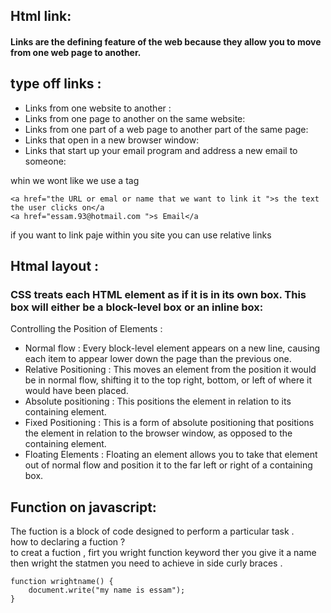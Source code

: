 ## Html link: 
#### Links are the defining feature of the web because they allow you to move from one web page to another.

## type off links :

* Links from one website to another : 
* Links from one page to another on the same website:
* Links from one part of a web page to another part of the same page:
* Links that open in a new browser window:
* Links that start up your email program and address a new email to someone:

whin we wont like we use a tag 
```
<a href="the URL or emal or name that we want to link it ">s the text the user clicks on</a
<a href="essam.93@hotmail.com ">s Email</a
```
if you want to link paje within you site you can use relative links 

## Htmal layout : 

### CSS treats each HTML element as if it is in its own box. This box will either be a block-level box or an inline box: 

Controlling the Position of Elements :
* Normal flow : Every block-level element appears on a new line, causing each item to appear lower down the page than the previous one.
* Relative Positioning : This moves an element from the position it would be in normal flow, shifting it to the top right, bottom, or left of where it would have been placed. 
* Absolute positioning : This positions the element in relation to its containing element. 
* Fixed Positioning : This is a form of absolute positioning that positions the element in relation to the browser window, as opposed to the containing element. 
* Floating Elements : Floating an element allows you to take that element out of normal flow and position it to the far left or right of a containing box. 
 
 ## Function on javascript: 
 The fuction is a block of code designed to perform a particular task .  
how to declaring a fuction ?   
to creat a fuction , firt you wright function keyword ther you give it a name then wright the statmen you need to achieve in side curly braces .  
```
function wrightname() {
    document.write("my name is essam");
}
```
